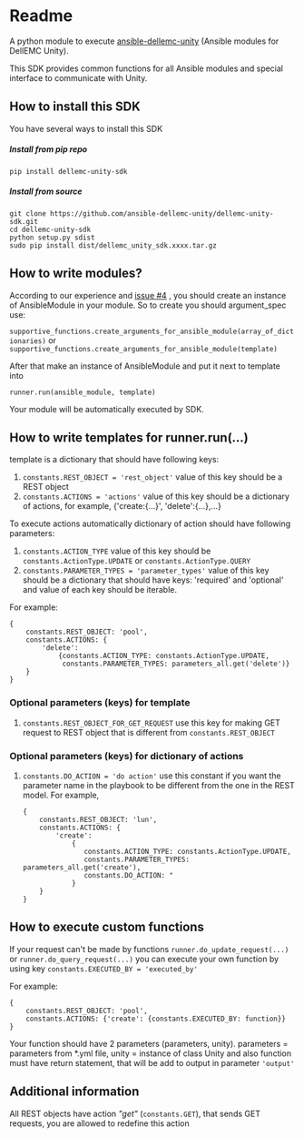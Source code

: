 # Readme

A python module to execute [ansible-dellemc-unity](https://github.com/ansible-dellemc-unity/ansible-dellemc-unity) (Ansible modules for DellEMC Unity).

This SDK provides common functions for all Ansible modules and special interface to communicate with Unity.

## How to install this SDK

You have several ways to install this SDK

##### Install from pip repo
``pip install dellemc-unity-sdk``

##### Install from source

    git clone https://github.com/ansible-dellemc-unity/dellemc-unity-sdk.git
    cd dellemc-unity-sdk
    python setup.py sdist
    sudo pip install dist/dellemc_unity_sdk.xxxx.tar.gz

## How to write modules?

According to our experience and [issue #4](https://github.com/ansible-dellemc-unity/dellemc-unity-sdk/issues/4) , 
you should create an instance of AnsibleModule in your module. So to create you should argument_spec use:

``supportive_functions.create_arguments_for_ansible_module(array_of_dictionaries)`` or 
``supportive_functions.create_arguments_for_ansible_module(template)``

After that make an instance of AnsibleModule and put it next to template into

``runner.run(ansible_module, template)``

Your module will be automatically executed by SDK.

## How to write templates for runner.run(...)

template is a dictionary that should have following keys:

1. ``constants.REST_OBJECT = 'rest_object'`` value of this key should be a REST object
2. ``constants.ACTIONS = 'actions'`` value of this key should be a dictionary of actions,
for example, {'create:{...}', 'delete':{...},...}

To execute actions automatically dictionary of action should have following parameters:

1. ``constants.ACTION_TYPE`` value of this key should be ``constants.ActionType.UPDATE`` or ``constants.ActionType.QUERY``
2. ``constants.PARAMETER_TYPES = 'parameter_types'`` value of this key should be a dictionary that should have keys:
'required' and 'optional' and value of each key should be iterable.

For example:

    {
        constants.REST_OBJECT: 'pool',
        constants.ACTIONS: {
            'delete':
                {constants.ACTION_TYPE: constants.ActionType.UPDATE,
                 constants.PARAMETER_TYPES: parameters_all.get('delete')}
        }
    }

### Optional parameters (keys) for template

1. ``constants.REST_OBJECT_FOR_GET_REQUEST`` use this key for making GET request to REST
 object that is different from ``constants.REST_OBJECT``

### Optional parameters (keys) for dictionary of actions

1. ``constants.DO_ACTION = 'do action'`` use this constant if you want the parameter name in the playbook to 
be different from the one in the REST model. For example,
 
       {
           constants.REST_OBJECT: 'lun',
           constants.ACTIONS: {
               'create':
                   {
                      constants.ACTION_TYPE: constants.ActionType.UPDATE,
                      constants.PARAMETER_TYPES: parameters_all.get('create'),
                      constants.DO_ACTION: "
                   }
           }
       }    


## How to execute custom functions

If your request can't be made by functions ``runner.do_update_request(...)`` or ``runner.do_query_request(...)`` you can
execute your own function by using key ``constants.EXECUTED_BY = 'executed_by'``

For example:

    {
        constants.REST_OBJECT: 'pool',
        constants.ACTIONS: {'create': {constants.EXECUTED_BY: function}}
    }

Your function should have 2 parameters (parameters, unity). parameters = parameters from *.yml file, 
unity = instance of class Unity and also function must have return statement, 
that will be add to output in parameter ``'output'``

## Additional information

All REST objects have action _"get"_ (``constants.GET``), that sends GET requests, you are allowed to redefine this action 


